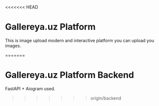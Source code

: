 <<<<<<< HEAD
# Gallereya.uz Platform


This is image upload modern and interactive platform you can upload you images.

=======
# Gallereya.uz Platform Backend

FastAPI + Aiogram used.
>>>>>>> origin/backend
